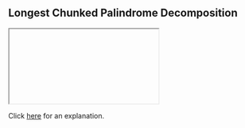 ##  Longest Chunked Palindrome Decomposition 

<iframe></iframe>

Click [here](Explanation.md) for an explanation.

